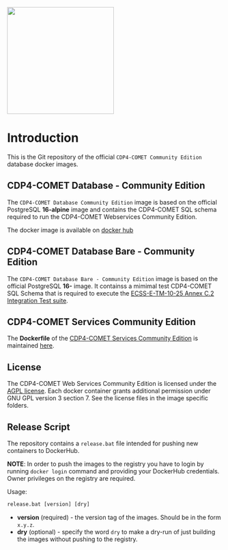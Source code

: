 <img src="https://github.com/STARIONGROUP/COMET-Docker/raw/development/CDP4-COMET-Community-Edition.jpg" width="250">

# Introduction

This is the Git repository of the official `CDP4-COMET Community Edition` database docker images. 

## CDP4-COMET Database - Community Edition

The `CDP4-COMET Database Community Edition` image is based on the official PostgreSQL **16-alpine** image and contains the CDP4-COMET SQL schema required to run the CDP4-COMET Webservices Community Edition.

The docker image is available on [docker hub](https://hub.docker.com/r/stariongroup/cdp4-database-community-edition/)

## CDP4-COMET Database Bare - Community Edition

The `CDP4-COMET Database Bare - Community Edition` image is based on the official PostgreSQL **16-** image. It containss a mimimal test CDP4-COMET SQL Schema that is required to execute the [ECSS-E-TM-10-25 Annex C.2 Integration Test suite](https://github.com/STARIONGROUP/ecss-10-25-annexc-integration-tests). 

## CDP4-COMET Services Community Edition

The **Dockerfile** of the [CDP4-COMET Services Community Edition](https://github.com/STARIONGROUP/COMET-WebServices-Community-Edition) is maintained [here](https://github.com/STARIONGROUP/COMET-WebServices-Community-Edition/blob/master/Dockerfile).

## License

The CDP4-COMET Web Services Community Edition is licensed under the [AGPL license](LICENSE). Each docker container grants additional permission under GNU GPL version 3 section 7. See the license files in the image specific folders.

## Release Script

The repository contains a `release.bat` file intended for pushing new containers to DockerHub.

**NOTE**: In order to push the images to the registry you have to login by running `docker login` command and providing your DockerHub credentials. Owner privileges on the registry are required.

Usage:

```cmd
release.bat [version] [dry]
```

- **version** (required) - the version tag of the images. Should be in the form `x.y.z`.
- **dry** (optional) - specify the word `dry` to make a dry-run of just building the images without pushing to the registry.